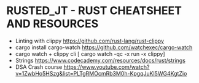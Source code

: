 # RUSTED_JT - RUST CHEATSHEET AND RESOURCES

- Linting with clippy     https://github.com/rust-lang/rust-clippy
- cargo install cargo-watch    https://github.com/watchexec/cargo-watch
- cargo watch + clippy       cli [ cargo watch -qc -x run -x clippy]
- Strings https://www.codecademy.com/resources/docs/rust/strings
- DSA Crash course   https://www.youtube.com/watch?v=1ZwbHo5HSzg&list=PLTgRMOcmRb3M0h-KpgqJuKl5WG4KgtZio

